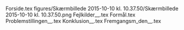 Forside.tex
figures/Skærmbillede 2015-10-10 kl. 10.37.50/Skærmbillede 2015-10-10 kl. 10.37.50.png
Fejlkilder__.tex
Formål.tex
Problemstillingen__.tex
Konklusion__.tex
Fremgangsm_den__.tex